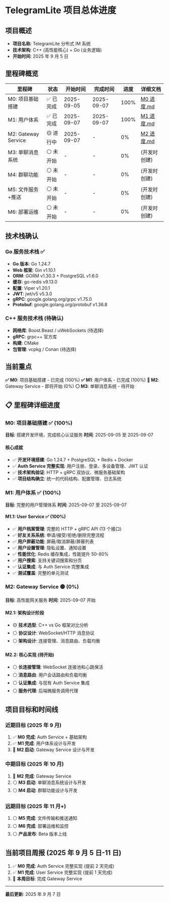 # TelegramLite 项目总体进度

## 项目概述

- **项目名称**: TelegramLite 分布式 IM 系统
- **技术架构**: C++ (高性能核心) + Go (业务逻辑)
- **开始时间**: 2025 年 9 月 5 日

## 里程碑概览

| 里程碑              | 状态      | 开始时间   | 完成时间   | 进度 | 详细文档                           |
| ------------------- | --------- | ---------- | ---------- | ---- | ---------------------------------- |
| M0: 项目基础搭建    | ✅ 已完成 | 2025-09-05 | 2025-09-07 | 100% | [M0 进度.md](./M0-项目基础搭建.md) |
| M1: 用户体系        | ✅ 已完成 | 2025-09-07 | 2025-09-07 | 100% | [M1 进度.md](./M1-用户体系.md)     |
| M2: Gateway Service | 🟡 进行中 | 2025-09-07 | -          | 0%   | [M2 进度.md](./M2-Gateway服务.md)  |
| M3: 单聊消息系统    | ⚪ 未开始 | -          | -          | 0%   | (开发时创建)                       |
| M4: 群聊功能        | ⚪ 未开始 | -          | -          | 0%   | (开发时创建)                       |
| M5: 文件服务+推送   | ⚪ 未开始 | -          | -          | 0%   | (开发时创建)                       |
| M6: 部署运维        | ⚪ 未开始 | -          | -          | 0%   | (开发时创建)                       |

## 技术栈确认

### Go 服务技术栈 ✅

- **Go 版本**: Go 1.24.7
- **Web 框架**: Gin v1.10.1
- **ORM**: GORM v1.30.3 + PostgreSQL v1.6.0
- **缓存**: go-redis v9.13.0
- **配置**: Viper v1.20.1
- **JWT**: jwt/v5 v5.3.0
- **gRPC**: google.golang.org/grpc v1.75.0
- **Protobuf**: google.golang.org/protobuf v1.36.8

### C++ 服务技术栈 (待确认)

- **网络库**: Boost.Beast / uWebSockets (待选择)
- **gRPC**: grpc++ 官方库
- **构建**: CMake
- **包管理**: vcpkg / Conan (待选择)

## 当前重点

**✅ M0**: 项目基础搭建 - 已完成 (100%)
**✅ M1**: 用户体系 - 已完成 (100%)
**🚀 M2**: Gateway Service - 即将开始 (0%)
**⚪ M3**: 单聊消息系统 - 待开始

## 📋 里程碑详细进度

### M0: 项目基础搭建 ✅ (100%)

**目标**: 搭建开发环境，完成核心认证服务
**时间**: 2025-09-05 至 2025-09-07

#### 核心成就

- ✅ **开发环境搭建**: Go 1.24.7 + PostgreSQL + Redis + Docker
- ✅ **Auth Service 完整实现**: 用户注册、登录、多设备管理、JWT 认证
- ✅ **技术架构验证**: HTTP + gRPC 双协议、微服务基础架构
- ✅ **项目结构确立**: 统一的代码结构、配置管理、日志系统

### M1: 用户体系 ✅ (100%)

**目标**: 完整的用户管理体系
**时间**: 2025-09-07 至 2025-09-07

#### M1.1: User Service ✅ (100%)

- ✅ **用户档案管理**: 完整的 HTTP + gRPC API (13 个接口)
- ✅ **好友关系系统**: 申请/接受/拒绝/删除完整流程
- ✅ **用户屏蔽功能**: 屏蔽/取消屏蔽/屏蔽列表
- ✅ **用户设置管理**: 隐私设置、通知设置
- ✅ **性能优化**: Redis 缓存集成，性能提升 50-80%
- ✅ **用户搜索**: 支持关键词搜索和分页
- ✅ **认证集成**: 与 Auth Service 完整集成
- ✅ **测试覆盖**: 完整的单元测试

### M2: Gateway Service 🟡 (0%)

**目标**: 高性能网关服务
**时间**: 2025-09-07 开始

#### M2.1: 架构设计阶段

- 🟡 **技术选型**: C++ vs Go 框架对比分析
- ⚪ **协议设计**: WebSocket/HTTP 消息协议
- ⚪ **架构设计**: 连接管理、消息路由、负载均衡

#### M2.2: 核心实现 (待开始)

- ⚪ **长连接管理**: WebSocket 连接池和心跳保活
- ⚪ **消息路由**: 用户会话路由和负载均衡
- ⚪ **认证集成**: 与现有 Auth Service 集成
- ⚪ **服务代理**: 后端微服务调用代理

## 项目目标和时间线

### 近期目标 (2025 年 9 月)

1. ✅ **M0 完成**: Auth Service + 基础架构
2. ✅ **M1 完成**: 用户体系设计与开发
3. 🎯 **M2 启动**: Gateway Service 设计与开发

### 中期目标 (2025 年 10 月)

1. 🎯 **M2 完成**: Gateway Service
2. ⚪ **M3 启动**: 单聊消息系统设计与开发
3. ⚪ **M4 启动**: 群聊功能设计与开发

### 远期目标 (2025 年 11 月+)

1. ⚪ **M5 完成**: 文件传输和推送通知
2. ⚪ **M6 完成**: 部署运维和监控
3. ⚪ **产品发布**: Beta 版本上线

## 当前项目周报 (2025 年 9 月 5 日-11 日)

1. ✅ **M0 完成**: Auth Service 完整实现 (提前 2 天完成)
2. ✅ **M1 完成**: User Service 完整实现 (提前 1 天完成)
3. 🎯 **本周目标**: 完成 Gateway Service

---

**最后更新**: 2025 年 9 月 7 日

